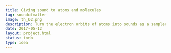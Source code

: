 ```yaml
---
title: Giving sound to atoms and molecules
tag: soundofmatter
image: th_62.png
description: Turn the electron orbits of atoms into sounds as a sampler. Build even more complex systems by forming molecules or letting multiples atoms bump as a gas or solid. Inspired by Brian Eno's Music for Airports.
date: 2017-05-12
layout: project.html
status: todo
type: idea
---
```



